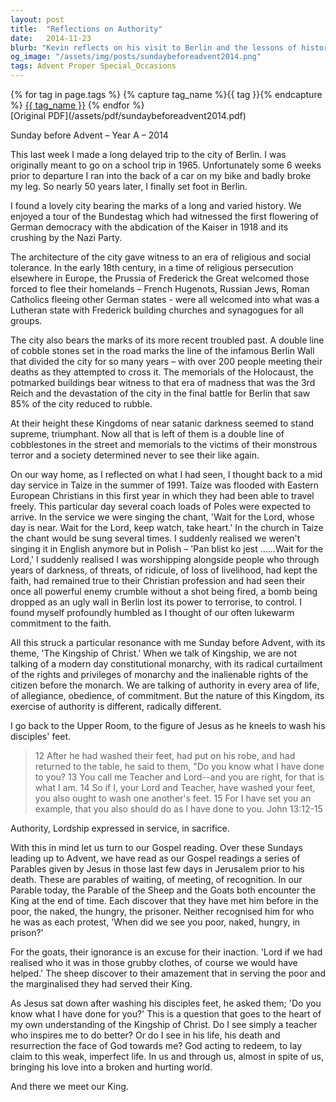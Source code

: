 ```yaml
---
layout: post
title:  "Reflections on Authority"
date:   2014-11-23
blurb: "Kevin reflects on his visit to Berlin and the lessons of history, contrasting the dark kingdoms of the past with the true Kingship of Christ. He draws parallels between the authority of oppressive regimes and the servant leadership exemplified by Jesus. The sermon culminates with the Parable of the Sheep and the Goats, urging us to recognize Christ in serving the marginalized."
og_image: "/assets/img/posts/sundaybeforeadvent2014.png"
tags: Advent Proper Special_Occasions
---    
```

<div class="tag-pills">
  {% for tag in page.tags %}
    {% capture tag_name %}{{ tag }}{% endcapture %}
    <a href="{{ site.baseurl }}/tag/{{ tag_name }}" class="tag-pill">{{ tag_name }}</a>
  {% endfor %}
</div>
[Original PDF](/assets/pdf/sundaybeforeadvent2014.pdf)

Sunday before Advent – Year A – 2014

This last week I made a long delayed trip to the city of Berlin. I was originally meant to go on a school trip in 1965. Unfortunately some 6 weeks prior to departure I ran into the back of a car on my bike and badly broke my leg. So nearly 50 years later, I finally set foot in Berlin.

I found a lovely city bearing the marks of a long and varied history. We enjoyed a tour of the Bundestag which had witnessed the first flowering of German democracy with the abdication of the Kaiser in 1918 and its crushing by the Nazi Party.

The architecture of the city gave witness to an era of religious and social tolerance. In the early 18th century, in a time of religious persecution elsewhere in Europe, the Prussia of Frederick the Great welcomed those forced to flee their homelands – French Hugenots, Russian Jews, Roman Catholics fleeing other German states - were all welcomed into what was a Lutheran state with Frederick building churches and synagogues for all groups.

The city also bears the marks of its more recent troubled past. A double line of cobble stones set in the road marks the line of the infamous Berlin Wall that divided the city for so many years – with over 200 people meeting their deaths as they attempted to cross it. The memorials of the Holocaust, the potmarked buildings bear witness to that era of madness that was the 3rd Reich and the devastation of the city in the final battle for Berlin that saw 85% of the city reduced to rubble.

At their height these Kingdoms of near satanic darkness seemed to stand supreme, triumphant. Now all that is left of them is a double line of cobblestones in the street and memorials to the victims of their monstrous terror and a society determined never to see their like again.

On our way home, as I reflected on what I had seen, I thought back to a mid day service in Taize in the summer of 1991. Taize was flooded with Eastern European Christians in this first year in which they had been able to travel freely. This particular day several coach loads of Poles were expected to arrive. In the service we were singing the chant, 'Wait for the Lord, whose day is near. Wait for the Lord, keep watch, take heart.' In the church in Taize the chant would be sung several times. I suddenly realised we weren't singing it in English anymore but in Polish – 'Pan blist ko jest ……Wait for the Lord,' I suddenly realised I was worshipping alongside people who through years of darkness, of threats, of ridicule, of loss of livelihood, had kept the faith, had remained true to their Christian profession and had seen their once all powerful enemy crumble without a shot being fired, a bomb being dropped as an ugly wall in Berlin lost its power to terrorise, to control. I found myself profoundly humbled as I thought of our often lukewarm commitment to the faith.

All this struck a particular resonance with me Sunday before Advent, with its theme, 'The Kingship of Christ.' When we talk of Kingship, we are not talking of a modern day constitutional monarchy, with its radical curtailment of the rights and privileges of monarchy and the inalienable rights of the citizen before the monarch. We are talking of authority in every area of life, of allegiance, obedience, of commitment. But the nature of this Kingdom, its exercise of authority is different, radically different.

I go back to the Upper Room, to the figure of Jesus as he kneels to wash his disciples' feet.

> 12 After he had washed their feet, had put on his robe, and had returned to the table, he said to them, "Do you know what I have done to you?
> 13 You call me Teacher and Lord--and you are right, for that is what I am. 14 So if I, your Lord and Teacher, have washed your feet, you also ought to wash one another's feet. 15 For I have set you an example, that you also should do as I have done to you. John 13:12-15

Authority, Lordship expressed in service, in sacrifice.

With this in mind let us turn to our Gospel reading. Over these Sundays leading up to Advent, we have read as our Gospel readings a series of Parables given by Jesus in those last few days in Jerusalem prior to his death. These are parables of waiting, of meeting, of recognition. In our Parable today, the Parable of the Sheep and the Goats both encounter the King at the end of time. Each discover that they have met him before in the poor, the naked, the hungry, the prisoner. Neither recognised him for who he was as each protest, 'When did we see you poor, naked, hungry, in prison?'

For the goats, their ignorance is an excuse for their inaction. 'Lord if we had realised who it was in those grubby clothes, of course we would have helped.' The sheep discover to their amazement that in serving the poor and the marginalised they had served their King.

As Jesus sat down after washing his disciples feet, he asked them; 'Do you know what I have done for you?' This is a question that goes to the heart of my own understanding of the Kingship of Christ. Do I see simply a teacher who inspires me to do better? Or do I see in his life, his death and resurrection the face of God towards me? God acting to redeem, to lay claim to this weak, imperfect life. In us and through us, almost in spite of us, bringing his love into a broken and hurting world.

And there we meet our King.

